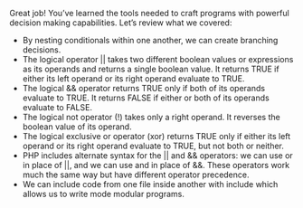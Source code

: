 Great job! You’ve learned the tools needed to craft programs with powerful decision making capabilities. Let’s review what we covered:

- By nesting conditionals within one another, we can create branching decisions.
- The logical operator || takes two different boolean values or expressions as its operands and returns a single boolean value. It returns TRUE if either its left operand or its right operand evaluate to TRUE.
- The logical && operator returns TRUE only if both of its operands evaluate to TRUE. It returns FALSE if either or both of its operands evaluate to FALSE.
- The logical not operator (!) takes only a right operand. It reverses the boolean value of its operand.
- The logical exclusive or operator (xor) returns TRUE only if either its left operand or its right operand evaluate to TRUE, but not both or neither.
- PHP includes alternate syntax for the || and && operators: we can use or in place of ||, and we can use and in place of &&. These operators work much the same way but have different operator precedence.
- We can include code from one file inside another with include which allows us to write mode modular programs.
